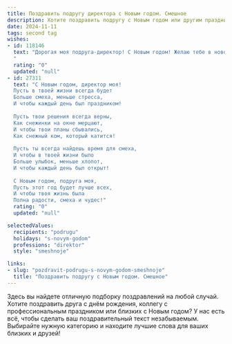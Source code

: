 ```yaml
---
title: Поздравить подругу директора с Новым годом. Смешное
description: Хотите поздравить подругу с Новым годом или другим праздником? Наш ИИ создаст незабываемое поздравление, а вы обязательно выделитесь среди других.  
date: 2024-11-11
tags: second tag
wishes:
- id: 118146
  text: "Дорогая моя подруга-директор! С Новым годом! Желаю тебе в новом году таких успехов, чтобы завидовали даже конкуренты, а годовой отчет был настолько впечатляющим, что его можно будет повесить на ёлку вместо гирлянды! Пусть все планы сбываются (кроме тех, что касаются смены работы на более \"лёгкую\" 😉), а бонусы растут как на дрожжах!  Счастья, здоровья, и чтобы шампанское в новогоднюю ночь лилось рекой (но только не на твой новый костюм от Версаче!).
  "
  rating: "0"
  updated: "null"
- id: 27311
  text: "С Новым годом, директор моя!
  Пусть в твоей жизни всегда будет
  Больше смеха, меньше стресса,
  И чтобы каждый день был праздником!
  
  Пусть твои решения всегда верны,
  Как снежинки на окне мерцают,
  И чтобы твои планы сбывались,
  Как снежный ком, который катится!
  
  Пусть ты всегда найдешь время для смеха,
  И чтобы в твоей жизни было
  Больше улыбок, меньше хлопот,
  И чтобы каждый день был открыт!
  
  С Новым годом, подруга моя,
  Пусть этот год будет лучше всех,
  И чтобы твоя жизнь была
  Полна радости, смеха и чудес!"
  rating: "0"
  updated: "null"

selectedValues:
  recipients: "podrugu"
  holidays: "s-novym-godom"
  professions: "direktor"
  style: "smeshnoje"

links:
- slug: "pozdravit-podrugu-s-novym-godom-smeshnoje"
  title: "Поздравить подругу с Новым годом. Смешное"
---
```


Здесь вы найдете отличную подборку поздравлений на любой случай.
Хотите поздравить друга с днём рождения, коллегу с профессиональным праздником или близких с Новым годом? У нас есть всё, чтобы сделать ваш поздравительный текст незабываемым. Выбирайте нужную категорию и находите лучшие слова для ваших близких и друзей!
